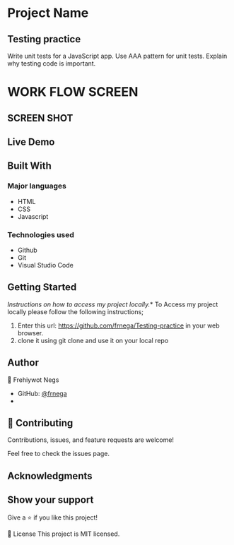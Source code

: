 # Project Name
## Testing practice

Write unit tests for a JavaScript app.
Use AAA pattern for unit tests.
Explain why testing code is important.

# WORK FLOW SCREEN 
## SCREEN SHOT

## Live Demo
 
## Built With
### Major languages
- HTML
- CSS
- Javascript

### Technologies used
- Github
- Git
- Visual Studio Code

## Getting Started
*Instructions on how to access my project locally.**
 To Access my project locally please follow the following instructions;
1. Enter this url: https://github.com/frnega/Testing-practice in your web browser.
2. clone it using git clone and use it on your local repo

## Author
👤 Frehiywot Negs

- GitHub: [@frnega ](https://github.com/frnega)
- 

## 🤝 Contributing
Contributions, issues, and feature requests are welcome!

Feel free to check the issues page.

## Acknowledgments


## Show your support
Give a ⭐️ if you like this project!

📝 License
This project is MIT licensed.
